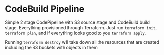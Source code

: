 # CodeBuild Pipeline

Simple 2 stage CodePipeline with S3 source stage and CodeBuild build stage. Everything provisioned through Terraform. Just run `terraform init`,
`terraform plan`, and if everything looks good to you `terraform apply`.

Running `terraform destroy` will take down all the resources that are created including the S3 buckets with objects in them.
